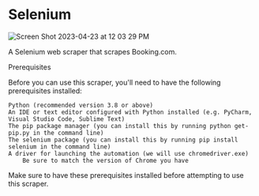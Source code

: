 # Selenium

![Screen Shot 2023-04-23 at 12 03 29 PM](https://user-images.githubusercontent.com/25302190/233850837-670d97ec-76e0-49d2-aa38-7ce8867fe52a.png)

A Selenium web scraper that scrapes Booking.com.

Prerequisites

Before you can use this scraper, you'll need to have the following prerequisites installed:

    Python (recommended version 3.8 or above)
    An IDE or text editor configured with Python installed (e.g. PyCharm, Visual Studio Code, Sublime Text)
    The pip package manager (you can install this by running python get-pip.py in the command line)
    The selenium package (you can install this by running pip install selenium in the command line)
    A driver for launching the automation (we will use chromedriver.exe)
        Be sure to match the version of Chrome you have

Make sure to have these prerequisites installed before attempting to use this scraper.
